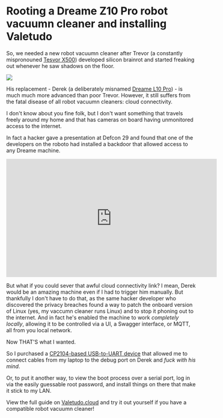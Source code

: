 # Rooting a Dreame Z10 Pro robot vacuumn cleaner and installing Valetudo

So, we needed a new robot vacuumn cleaner after Trevor (a constantly mispronouned [Tesvor X500](https://www.tesvor.com/de/tesvor-x500-saugroboter.html)) developed silicon brainrot and started freaking out whenever he saw shadows on the floor. 

![](https://img.buzzfeed.com/buzzfeed-static/static/2019-09/25/18/asset/550dab955e80/anigif_sub-buzz-1002-1569437884-7.gif)

His replacement - Derek (a deliberately misnamed [Dreame L10 Pro](https://www.amazon.de/-/en/gp/product/B08ZS6MZ4R/ref=ppx_yo_dt_b_search_asin_title?ie=UTF8&th=1)) - is much much more advanced than poor Trevor. However, it still suffers from the fatal disease of all robot vacuumn cleaners: cloud connectivity.

I don't know about you fine folk, but I don't want something that travels freely around my home and that has cameras on board having unmonitored access to the internet.

In fact a hacker gave a presentation at Defcon 29 and found that one of the developers on the roboto had installed a backdoor that allowed access to any Dreame machine.

<iframe width="560" height="315" src="https://www.youtube.com/embed/EWqFxQpRbv8" title="YouTube video player" frameborder="0" allow="accelerometer; autoplay; clipboard-write; encrypted-media; gyroscope; picture-in-picture" allowfullscreen></iframe>

But what if you could sever that awful cloud connectivity link? I mean, Derek would be an amazing machine even if I had to trigger him manually. But thankfully I don't have to do that, as the same hacker developer who discovered the privacy breaches found a way to patch the onboard version of Linux (yes, my vaccumn cleaner runs Linux) and to stop it phoning out to the internet. And in fact he's enabled the machine to work _completely locally_, allowing it to be controlled via a UI, a Swagger interface, or MQTT, all from you local network.

Now THAT'S what I wanted.

So I purchased a [CP2104-based USB-to-UART device](https://www.amazon.de/gp/product/B01CYBHM26/ref=ppx_yo_dt_b_asin_image_o07_s00?ie=UTF8&psc=1) that allowed me to connect cables from my laptop to the debug port on Derek and _fuck with his mind_.

Or, to put it another way, to view the boot process over a serial port, log in via the easily guessable root password, and install things on there that make it stick to my LAN.

View the full guide on [Valetudo.cloud](https://valetudo.cloud) and try it out yourself if you have a compatible robot vacuumn cleaner! 

